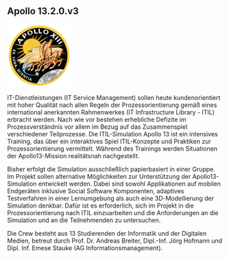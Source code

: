 ## Apollo 13.2.0.v3

<p class="logo"><img src="assets/img/apollo13.png" /></p>

IT-Dienstleistungen (IT Service Management) sollen heute kundenorientiert mit
hoher Qualität nach allen Regeln der Prozessorientierung gemäß eines
international anerkannten Rahmenwerkes (IT Infrastructure Library - ITIL)
erbracht werden. Nach wie vor bestehen erhebliche Defizite im
Prozessverständnis vor allem im Bezug auf das Zusammenspiel verschiedener
Teilprozesse. Die ITIL-Simulation Apollo 13 ist ein intensives Training, das
über ein interaktives Spiel ITIL-Konzepte und Praktiken zur Prozessorientierung
vermittelt. Während des Trainings werden Situationen der Apollo13-Mission
realitätsnah nachgestellt.

Bisher erfolgt die Simulation ausschließlich papierbasiert in einer Gruppe. Im
Projekt sollen alternative Möglichkeiten zur Unterstützung der
Apollo13-Simulation entwickelt werden. Dabei sind sowohl Applikationen auf
mobilen Endgeräten inklusive Social Software Komponenten, adaptives
Testverfahren in einer Lernumgebung als auch eine 3D-Modellierung der
Simulation denkbar. Dafür ist es erforderlich, sich im Projekt in die
Prozessorientierung nach ITIL einzuarbeiten und die Anforderungen an die
Simulation und an die Teilnehmenden zu untersuchen.

Die Crew besteht aus 13 Studierenden der Informatik und der Digitalen Medien,
betreut durch Prof. Dr. Andreas Breiter, Dipl.-Inf. Jörg Hofmann und
Dipl. Inf. Emese Stauke (AG Informationsmanagement).

